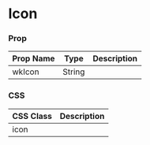 # Icon

### Prop
Prop Name | Type | Description
--- | --- | ---
wkIcon | String |

### CSS
CSS Class | Description
--- | --- 
icon | 